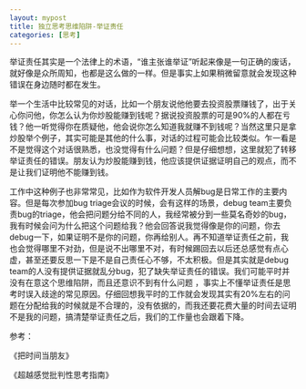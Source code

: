 ```yaml
---
layout: mypost
title: 独立思考思维陷阱-举证责任
categories: [思考]
---
```


举证责任其实是一个法律上的术语，“谁主张谁举证”听起来像是一句正确的废话，就好像是众所周知，也都是这么做的一样。但是事实上如果稍微留意就会发现这种错误在身边随时都在发生。

举一个生活中比较常见的对话，比如一个朋友说他他要去投资股票赚钱了，出于关心你问他，你怎么认为你炒股能赚到钱呢？据说投资股票的可是90%的人都在亏钱？他一听觉得你在质疑他，他会说你怎么知道我就赚不到钱呢？当然这里只是拿炒股举个例子，其实可能是其他的什么事，对话的过程可能会比较类似。乍一看是不是觉得这个对话很熟悉，也没觉得有什么问题？但是仔细想想，这里就犯了转移举证责任的错误。朋友认为炒股能赚到钱，他应该提供证据证明自己的观点，而不是让我们证明他不能赚到钱。

工作中这种例子也非常常见，比如作为软件开发人员解bug是日常工作的主要内容。但是每次参加bug triage会议的时候，会有这样的场景，debug team主要负责bug的triage，他会把问题分给不同的人，我经常被分到一些莫名奇妙的bug，我有时候会问为什么把这个问题给我？他会回答说我觉得像是你的问题，你去debug一下，如果证明不是你的问题，你再给别人。再不知道举证责任之前，我也会觉得哪里不对劲，但是说不出哪里不对，有时候踢回去以后还总感觉有点心虚，甚至还要反思一下是不是自己责任心不够，不太积极。但是其实就是debug team的人没有提供证据就乱分bug，犯了缺失举证责任的错误。我们可能平时并没有在意这个思维陷阱，而且还意识不到有什么问题 ，事实上不懂举证责任是思考时误入歧途的常见原因。仔细回想我平时的工作就会发现其实有20%左右的问题在分配给我的时候就是不合理的，没有依据的，而我还要花费大量的时间去证明不是我的问题，搞清楚举证责任之后，我们的工作量也会跟着下降。

参考： 

《把时间当朋友》 

《超越感觉批判性思考指南》
